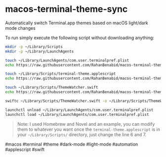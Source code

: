 # macos-terminal-theme-sync

Automatically switch Terminal.app themes based on macOS light/dark mode changes

To run simply execute the following script without downloading anything:

```sh
mkdir -p ~/Library/Scripts
mkdir -p ~/Library/LaunchAgents

touch ~/Library/LaunchAgents/com.user.terminalpref.plist
echo https://raw.githubusercontent.com/RahanBenabid/macos-terminal-theme-sync/refs/heads/main/com.user.terminalpref.plist > ~/Library/LaunchAgents/com.user.terminalpref.plist

touch ~/Library/Scripts/terminal-theme.applescript
echo https://raw.githubusercontent.com/RahanBenabid/macos-terminal-theme-sync/refs/heads/main/terminal-theme.applescript > ~/Library/Scripts/terminal-theme.applescript

touch ~/Library/Scripts/ThemeWatcher.swift
echo https://raw.githubusercontent.com/RahanBenabid/macos-terminal-theme-sync/refs/heads/main/ThemeWatcher.swift > ~/Library/Scripts/ThemeWatcher.swift

swiftc ~/Library/Scripts/ThemeWatcher.swift -o ~/Library/Scripts/ThemeWatcher

launchctl unload ~/Library/LaunchAgents/com.user.terminalpref.plist
launchctl load ~/Library/LaunchAgents/com.user.terminalpref.plist
```

> Note: I used Homebrew and Novel and an example, you can modify them to whatever you want once the `terminal-theme.applescript` is in your `~/Library/Scripts/` directory, just change the line 6 and 7.

#macos #terminal #theme #dark-mode #light-mode #automation #applescript #swift


